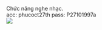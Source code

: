 Chức năng nghe nhạc.
<br>
acc: phucoct27th
pass: P27101997a
<br>
<img src="https://scontent.fhan3-2.fna.fbcdn.net/v/t1.0-9/55875419_978621662342725_1421551410956206080_n.jpg?_nc_cat=103&_nc_oc=AQlXYNyG-NRQLRcOqM5XM6GSC77OauimP0YNTgoW3welqeEu5KJQyfOmsktQDllVsmw&_nc_ht=scontent.fhan3-2.fna&oh=2e0f10b5e61b64f7046c70ec82a690ea&oe=5D347FE4">
